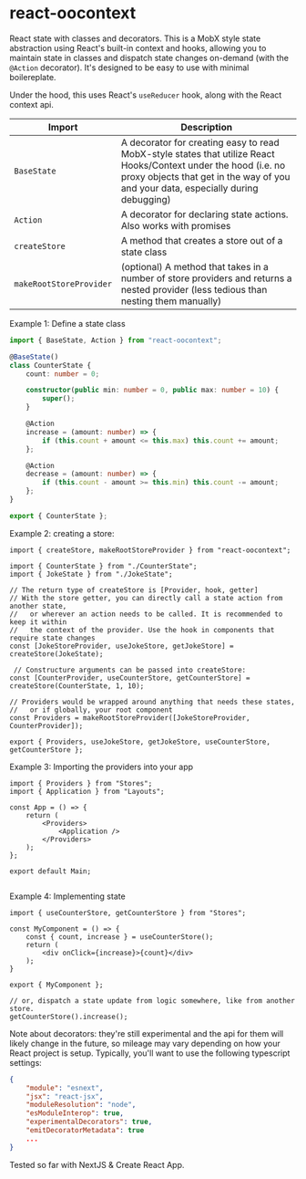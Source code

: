# react-oocontext

React state with classes and decorators. This is a MobX style state abstraction using React's built-in context and hooks, allowing you to maintain state in classes and dispatch state changes on-demand (with the `@Action` decorator). It's designed to be easy to use with minimal boilereplate.

Under the hood, this uses React's `useReducer` hook, along with the React context api.


| Import | Description |
| --------- | ----------- |
| `BaseState` | A decorator for creating easy to read MobX-style states that utilize React Hooks/Context under the hood (i.e. no proxy objects that get in the way of you and your data, especially during debugging) |
| `Action` | A decorator for declaring state actions. Also works with promises |
| `createStore` | A method that creates a store out of a state class |
| `makeRootStoreProvider` | (optional) A method that takes in a number of store providers and returns a nested provider (less tedious than nesting them manually) |

Example 1: Define a state class

```ts
import { BaseState, Action } from "react-oocontext";

@BaseState()
class CounterState {
    count: number = 0;

    constructor(public min: number = 0, public max: number = 10) {
        super();
    }

    @Action
    increase = (amount: number) => {
        if (this.count + amount <= this.max) this.count += amount;
    };

    @Action
    decrease = (amount: number) => {
        if (this.count - amount >= this.min) this.count -= amount;
    };
}

export { CounterState };
```

Example 2: creating a store:

```tsx
import { createStore, makeRootStoreProvider } from "react-oocontext";

import { CounterState } from "./CounterState";
import { JokeState } from "./JokeState";

// The return type of createStore is [Provider, hook, getter]
// With the store getter, you can directly call a state action from another state, 
//   or wherever an action needs to be called. It is recommended to keep it within 
//   the context of the provider. Use the hook in components that require state changes
const [JokeStoreProvider, useJokeStore, getJokeStore] = createStore(JokeState);

 // Constructure arguments can be passed into createStore:
const [CounterProvider, useCounterStore, getCounterStore] = createStore(CounterState, 1, 10);

// Providers would be wrapped around anything that needs these states, 
//   or if globally, your root component
const Providers = makeRootStoreProvider([JokeStoreProvider, CounterProvider]);

export { Providers, useJokeStore, getJokeStore, useCounterStore, getCounterStore };
```

Example 3: Importing the providers into your app

```tsx
import { Providers } from "Stores";
import { Application } from "Layouts";

const App = () => {
	return (
		<Providers>
			<Application />
		</Providers>
	);
};

export default Main;


```

Example 4: Implementing state

```tsx
import { useCounterStore, getCounterStore } from "Stores";

const MyComponent = () => {
    const { count, increase } = useCounterStore();
	return (
        <div onClick={increase}>{count}</div>
    );
}

export { MyComponent };

// or, dispatch a state update from logic somewhere, like from another store.
getCounterStore().increase();
```

Note about decorators: they're still experimental and the api for them will likely change in the future, so mileage may vary depending on how your React project is setup. Typically, you'll want to use the following typescript settings:

```json
{
    "module": "esnext",
    "jsx": "react-jsx",
    "moduleResolution": "node",
    "esModuleInterop": true,
    "experimentalDecorators": true,
    "emitDecoratorMetadata": true
    ...
}
```

Tested so far with NextJS & Create React App.
